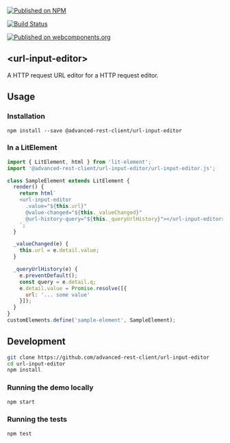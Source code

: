 [![Published on NPM](https://img.shields.io/npm/v/@advanced-rest-client/url-input-editor.svg)](https://www.npmjs.com/package/@advanced-rest-client/url-input-editor)

[![Build Status](https://travis-ci.com/advanced-rest-client/url-input-editor.svg)](https://travis-ci.com/advanced-rest-client/url-input-editor)

[![Published on webcomponents.org](https://img.shields.io/badge/webcomponents.org-published-blue.svg)](https://www.webcomponents.org/element/advanced-rest-client/url-input-editor)

## &lt;url-input-editor&gt;

A HTTP request URL editor for a HTTP request editor.

## Usage

### Installation
```
npm install --save @advanced-rest-client/url-input-editor
```

### In a LitElement

```js
import { LitElement, html } from 'lit-element';
import '@advanced-rest-client/url-input-editor/url-input-editor.js';

class SampleElement extends LitElement {
  render() {
    return html`
    <url-input-editor
      .value="${this.url}"
      @value-changed="${this._valueChanged}"
      @url-history-query="${this._queryUrlHistory}"></url-input-editor>
    `;
  }

  _valueChanged(e) {
    this.url = e.detail.value;
  }

  _queryUrlHistory(e) {
    e.preventDefault();
    const query = e.detail.q;
    e.detail.value = Promise.resolve([{
      url: '... some value'
    }]);
  }
}
customElements.define('sample-element', SampleElement);
```

## Development

```sh
git clone https://github.com/advanced-rest-client/url-input-editor
cd url-input-editor
npm install
```

### Running the demo locally

```sh
npm start
```

### Running the tests
```sh
npm test
```
